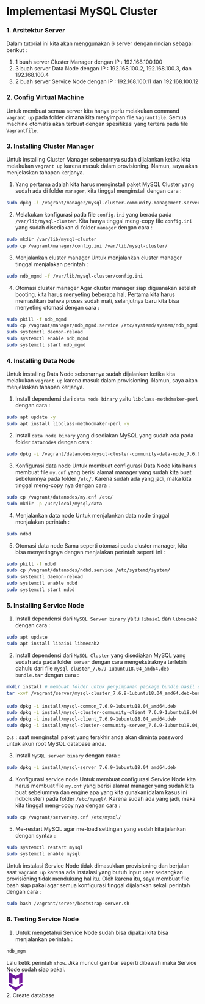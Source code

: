 # Implementasi MySQL Cluster

### 1. Arsitektur Server
Dalam tutorial ini kita akan menggunakan 6 server dengan rincian sebagai berikut :   
1. 1 buah server Cluster Manager dengan IP : 192.168.100.100
2. 3 buah server Data Node dengan IP : 192.168.100.2, 192.168.100.3, dan 192.168.100.4
3. 2 buah server Service Node dengan IP :  192.168.100.11 dan 192.168.100.12

### 2. Config Virtual Machine
Untuk membuat semua server kita hanya perlu melakukan command `vagrant up` pada folder dimana kita menyimpan file `Vagrantfile`. Semua machine otomatis akan terbuat dengan spesifikasi yang tertera pada file `Vagrantfile`.

### 3. Installing Cluster Manager
Untuk installing Cluster Manager sebenarnya sudah dijalankan ketika kita melakukan `vagrant up` karena masuk dalam provisioning. Namun, saya akan menjelaskan tahapan kerjanya.
1. Yang pertama adalah kita harus menginstall paket MySQL Cluster yang sudah ada di folder `manager`, kita tinggal menginstall dengan cara :
```sh
sudo dpkg -i /vagrant/manager/mysql-cluster-community-management-server_7.6.9-1ubuntu18.04_amd64.deb
```
2. Melakukan konfigurasi pada file `config.ini` yang berada pada `/var/lib/mysql-cluster`. Kita hanya tinggal meng-copy file `config.ini` yang sudah disediakan di folder `manager` dengan cara :
```sh
sudo mkdir /var/lib/mysql-cluster
sudo cp /vagrant/manager/config.ini /var/lib/mysql-cluster/
```
3. Menjalankan cluster manager
Untuk menjalankan cluster manager tinggal menjalakan perintah :
```sh
sudo ndb_mgmd -f /var/lib/mysql-cluster/config.ini
```
4. Otomasi cluster manager
Agar cluster manager siap diguanakan setelah booting, kita harus menyeting beberapa hal. Pertama kita harus memastikan bahwa proses sudah mati, selanjutnya baru kita bisa menyeting otomasi dengan cara :
```sh
sudo pkill -f ndb_mgmd
sudo cp /vagrant/manager/ndb_mgmd.service /etc/systemd/system/ndb_mgmd.service
sudo systemctl daemon-reload
sudo systemctl enable ndb_mgmd
sudo systemctl start ndb_mgmd
```

### 4. Installing Data Node
Untuk installing Data Node sebenarnya sudah dijalankan ketika kita melakukan `vagrant up` karena masuk dalam provisioning. Namun, saya akan menjelaskan tahapan kerjanya.
1. Install dependensi dari `data node binary` yaitu `libclass-methdmaker-perl` dengan cara :
```sh
sudo apt update -y
sudo apt install libclass-methodmaker-perl -y
```
2. Install `data node binary` yang disediakan MySQL yang sudah ada pada folder `datanodes` dengan cara :
```sh
sudo dpkg -i /vagrant/datanodes/mysql-cluster-community-data-node_7.6.9-1ubuntu18.04_amd64.deb
```
3. Konfigurasi data node
Untuk membuat configurasi Data Node kita harus membuat file `my.cnf` yang berisi alamat manager yang sudah kita buat sebelumnya pada folder `/etc/`. Karena sudah ada yang jadi, maka kita tinggal meng-copy nya dengan cara :
```sh
sudo cp /vagrant/datanodes/my.cnf /etc/
sudo mkdir -p /usr/local/mysql/data
```
4. Menjalankan data node
Untuk menjalankan data node tinggal menjalakan perintah :
```sh
sudo ndbd
```
5. Otomasi data node
Sama seperti otomasi pada cluster manager, kita bisa menyetingnya dengan menjalakan perintah seperti ini :
```sh
sudo pkill -f ndbd
sudo cp /vagrant/datanodes/ndbd.service /etc/systemd/system/
sudo systemctl daemon-reload
sudo systemctl enable ndbd
sudo systemctl start ndbd
```
### 5. Installing Service Node
1. Install dependensi dari `MySQL Server binary` yaitu `libaio1` dan `libmecab2` dengan cara :
```sh
sudo apt update
sudo apt install libaio1 libmecab2
```
2. Install dependensi dari `MySQL Cluster` yang disediakan MySQL yang sudah ada pada folder `server` dengan cara mengekstraknya terlebih dahulu dari file `mysql-cluster_7.6.9-1ubuntu18.04_amd64.deb-bundle.tar` dengan cara :
```sh
mkdir install # membuat folder untuk penyimpanan package bundle hasil extract
tar -xvf /vagrant/server/mysql-cluster_7.6.9-1ubuntu18.04_amd64.deb-bundle.tar -C install/

sudo dpkg -i install/mysql-common_7.6.9-1ubuntu18.04_amd64.deb
sudo dpkg -i install/mysql-cluster-community-client_7.6.9-1ubuntu18.04_amd64.deb
sudo dpkg -i install/mysql-client_7.6.9-1ubuntu18.04_amd64.deb
sudo dpkg -i install/mysql-cluster-community-server_7.6.9-1ubuntu18.04_amd64.deb
```
p.s : saat menginstall paket yang terakhir anda akan diminta password untuk akun root MySQL database anda.

3. Install `MySQL server binary` dengan cara :
```sh
sudo dpkg -i install/mysql-server_7.6.9-1ubuntu18.04_amd64.deb
```
4. Konfigurasi service node
Untuk membuat configurasi Service Node kita harus membuat file `my.cnf` yang berisi alamat manager yang sudah kita buat sebelumnya dan engine apa yang kita gunakan(dalam kasus ini ndbcluster) pada folder `/etc/mysql/`. Karena sudah ada yang jadi, maka kita tinggal meng-copy nya dengan cara :
```sh
sudo cp /vagrant/server/my.cnf /etc/mysql/
```
5. Me-restart MySQL agar me-load settingan yang sudah kita jalankan dengan syntax :
```sh
sudo systemctl restart mysql
sudo systemctl enable mysql
```
Untuk instalasi Service Node tidak dimasukkan provisioning dan berjalan saat `vagrant up` karena ada instalasi yang butuh input user sedangkan provisioning tidak mendukung hal itu. Oleh karena itu, saya membuat file bash siap pakai agar semua konfigurasi tinggal dijalankan sekali perintah dengan cara :
```sh
sudo bash /vagrant/server/bootstrap-server.sh
```
### 6. Testing Service Node
1. Untuk mengetahui Service Node sudah bisa dipakai kita bisa menjalankan perintah :
```sh
ndb_mgm
```
   Lalu ketik perintah `show`. Jika muncul gambar seperti dibawah maka Service Node sudah siap pakai.   
   ![alt text](https://github.com/adam-p/markdown-here/raw/master/src/common/images/icon48.png "Service Node running")   
2. Create database